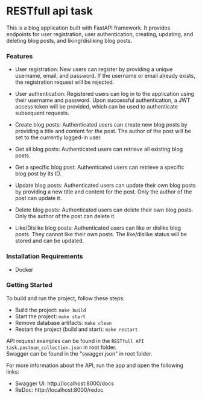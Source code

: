 # RESTfull api task
This is a blog application built with FastAPI framework. 
It provides endpoints for user registration, user authentication, creating, updating, and deleting blog posts, and liking/disliking blog posts.



### Features
* User registration: New users can register by providing a unique username, email, and password. If the username or email already exists, the registration request will be rejected.

* User authentication: Registered users can log in to the application using their username and password. Upon successful authentication, a JWT access token will be provided, which can be used to authenticate subsequent requests.

* Create blog posts: Authenticated users can create new blog posts by providing a title and content for the post. The author of the post will be set to the currently logged-in user.

* Get all blog posts: Authenticated users can retrieve all existing blog posts.

* Get a specific blog post: Authenticated users can retrieve a specific blog post by its ID.

* Update blog posts: Authenticated users can update their own blog posts by providing a new title and content for the post. Only the author of the post can update it.

* Delete blog posts: Authenticated users can delete their own blog posts. Only the author of the post can delete it.

* Like/Dislike blog posts: Authenticated users can like or dislike blog posts. They cannot like their own posts. The like/dislike status will be stored and can be updated.



### Installation Requirements
 - Docker      

### Getting Started  
To build and run the project, follow these steps:   

- Build the project: `make build`
- Start the project: `make start`   
- Remove database artifacts: `make clean`   
- Restart the project (build and start): `make restart` 

API request examples can be found in the `RESTfull API task.postman_collection.json` in root folder.    
Swagger can be found in the "swagger.json" in root folder.

For more information about the API, run the app and open the following links:
- Swagger UI: http://localhost:8000/docs
- ReDoc: http://localhost:8000/redoc